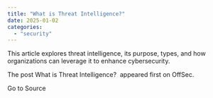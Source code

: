 ```yaml
---
title: "What is Threat Intelligence?"
date: 2025-01-02
categories: 
  - "security"
---
```


This article explores threat intelligence, its purpose, types, and how organizations can leverage it to enhance cybersecurity.

The post What is Threat Intelligence?  appeared first on OffSec.

Go to Source
